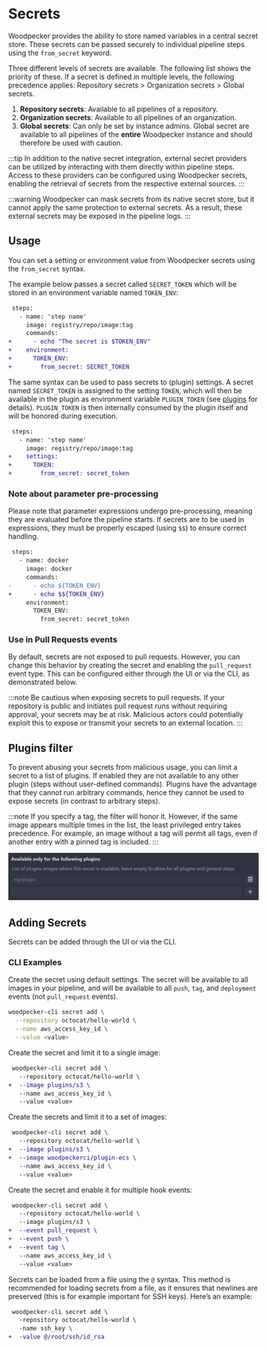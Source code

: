 # Secrets

Woodpecker provides the ability to store named variables in a central secret store.
These secrets can be passed securely to individual pipeline steps using the `from_secret` keyword.

Three different levels of secrets are available.
The following list shows the priority of these.
If a secret is defined in multiple levels, the following precedence applies: Repository secrets > Organization secrets > Global secrets.

1. **Repository secrets**: Available to all pipelines of a repository.
1. **Organization secrets**: Available to all pipelines of an organization.
1. **Global secrets**: Can only be set by instance admins.
   Global secret are available to all pipelines of the **entire** Woodpecker instance and should therefore be used with caution.

:::tip
In addition to the native secret integration, external secret providers can be utilized by interacting with them directly within pipeline steps.
Access to these providers can be configured using Woodpecker secrets, enabling the retrieval of secrets from the respective external sources.
:::

:::warning
Woodpecker can mask secrets from its native secret store, but it cannot apply the same protection to external secrets. As a result, these external secrets may be exposed in the pipeline logs.
:::

## Usage

You can set a setting or environment value from Woodpecker secrets using the `from_secret` syntax.

The example below passes a secret called `SECRET_TOKEN` which will be stored in an environment variable named `TOKEN_ENV`:

```diff
 steps:
   - name: 'step name'
     image: registry/repo/image:tag
     commands:
+      - echo "The secret is $TOKEN_ENV"
+    environment:
+      TOKEN_ENV:
+        from_secret: SECRET_TOKEN
```

The same syntax can be used to pass secrets to (plugin) settings.
A secret named `SECRET_TOKEN` is assigned to the setting `TOKEN`, which will then be available in the plugin as environment variable `PLUGIN_TOKEN` (see [plugins](./51-plugins/20-creating-plugins.md#settings) for details).
`PLUGIN_TOKEN` is then internally consumed by the plugin itself and will be honored during execution.

```diff
 steps:
   - name: 'step name'
     image: registry/repo/image:tag
+    settings:
+      TOKEN:
+        from_secret: secret_token
```

### Note about parameter pre-processing

Please note that parameter expressions undergo pre-processing, meaning they are evaluated before the pipeline starts.
If secrets are to be used in expressions, they must be properly escaped (using `$$`) to ensure correct handling.

```diff
 steps:
   - name: docker
     image: docker
     commands:
-      - echo ${TOKEN_ENV}
+      - echo $${TOKEN_ENV}
     environment:
       TOKEN_ENV:
         from_secret: secret_token
```

### Use in Pull Requests events

By default, secrets are not exposed to pull requests.
However, you can change this behavior by creating the secret and enabling the `pull_request` event type.
This can be configured either through the UI or via the CLI, as demonstrated below.

:::note
Be cautious when exposing secrets to pull requests.
If your repository is public and initiates pull request runs without requiring approval, your secrets may be at risk.
Malicious actors could potentially exploit this to expose or transmit your secrets to an external location.
:::

## Plugins filter

To prevent abusing your secrets from malicious usage, you can limit a secret to a list of plugins.
If enabled they are not available to any other plugin (steps without user-defined commands).
Plugins have the advantage that they cannot run arbitrary commands, hence they cannot be used to expose secrets (in contrast to arbitrary steps).

:::note
If you specify a tag, the filter will honor it.
However, if the same image appears multiple times in the list, the least privileged entry takes precedence.
For example, an image without a tag will permit all tags, even if another entry with a pinned tag is included.
:::

![plugins filter](./secrets-plugins-filter.png)

## Adding Secrets

Secrets can be added through the UI or via the CLI.

### CLI Examples

Create the secret using default settings.
The secret will be available to all images in your pipeline, and will be available to all `push`, `tag`, and `deployment` events (not `pull_request` events).

```bash
woodpecker-cli secret add \
  --repository octocat/hello-world \
  --name aws_access_key_id \
  --value <value>
```

Create the secret and limit it to a single image:

```diff
 woodpecker-cli secret add \
   --repository octocat/hello-world \
+  --image plugins/s3 \
   --name aws_access_key_id \
   --value <value>
```

Create the secrets and limit it to a set of images:

```diff
 woodpecker-cli secret add \
   --repository octocat/hello-world \
+  --image plugins/s3 \
+  --image woodpeckerci/plugin-ecs \
   --name aws_access_key_id \
   --value <value>
```

Create the secret and enable it for multiple hook events:

```diff
 woodpecker-cli secret add \
   --repository octocat/hello-world \
   --image plugins/s3 \
+  --event pull_request \
+  --event push \
+  --event tag \
   --name aws_access_key_id \
   --value <value>
```

Secrets can be loaded from a file using the `@` syntax.
This method is recommended for loading secrets from a file, as it ensures that newlines are preserved (this is for example important for SSH keys).
Here’s an example:

```diff
 woodpecker-cli secret add \
   -repository octocat/hello-world \
   -name ssh_key \
+  -value @/root/ssh/id_rsa
```
